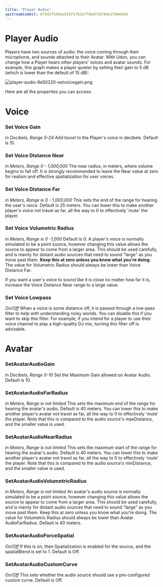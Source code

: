 ```yaml
---
title: "Player Audio"
upstreamCommit: 6f545f4364a91073763e7f0bdf20784e2fb0e94d
---
```


# Player Audio

Players have two sources of audio: the voice coming through their microphone, and sounds attached to their Avatar. With Udon, you can change how a Player hears *other* players' voices and avatar sounds. For example, this graph makes a player quieter by setting their gain to 5 dB (which is lower than the default of 15 dB):

![player-audio-8e50220-setvoicegain.png](/creators.vrchat.com/images/worlds/player-audio-8e50220-setvoicegain.png)

Here are all the properties you can access:

# Voice

### Set Voice Gain
*in Decibels, Range 0-24*
Add boost to the Player's voice in decibels. Default is 15.

### Set Voice Distance Near
*in Meters, Range 0 - 1,000,000*
The near radius, in meters, where volume begins to fall off. It is strongly recommended to leave the Near value at zero for realism and effective spatialization for user voices.

### Set Voice Distance Far
*in Meters, Range is 0 - 1,000,000*
This sets the end of the range for hearing the user's voice. Default is 25 meters. You can lower this to make another player's voice not travel as far, all the way to 0 to effectively 'mute' the player.

### Set Voice Volumetric Radius
*in Meters, Range is 0 -1,000*
Default is 0.
A player's voice is normally simulated to be a point source, however changing this value allows the source to appear to come from a larger area. This should be used carefully, and is mainly for distant audio sources that need to sound "large" as you move past them. **Keep this at zero unless you know what you're doing.** The value for Volumetric Radius should always be lower than Voice Distance Far.

If you want a user's voice to sound like it is close no matter how far it is, increase the Voice Distance Near range to a large value.

### Set Voice Lowpass
*On/Off*
When a voice is some distance off, it is passed through a low-pass filter to help with understanding noisy worlds. You can disable this if you want to skip this filter. For example, if you intend for a player to use their voice channel to play a high-quality DJ mix, turning this filter off is advisable.

# Avatar

### SetAvatarAudioGain
*in Decibels, Range 0-10*
Set the Maximum Gain allowed on Avatar Audio. Default is 10.

### SetAvatarAudioFarRadius
*in Meters, Range is not limited*
This sets the maximum end of the range for hearing the avatar's audio. Default is 40 meters. You can lower this to make another player's avatar not travel as far, all the way to 0 to effectively 'mute' the player. Note that this is compared to the audio source's maxDistance, and the smaller value is used.

### SetAvatarAudioNearRadius
*in Meters, Range is not limited*
This sets the maximum start of the range for hearing the avatar's audio. Default is 40 meters. You can lower this to make another player's avatar not travel as far, all the way to 0 to effectively 'mute' the player. Note that this is compared to the audio source's minDistance, and the smaller value is used.

### SetAvatarAudioVolumetricRadius
*in Meters, Range is not limited*
An avatar's audio source is normally simulated to be a point source, however changing this value allows the source to appear to come from a larger area. This should be used carefully, and is mainly for distant audio sources that need to sound "large" as you move past them. Keep this at zero unless you know what you're doing. The value for Volumetric Radius should always be lower than Avatar AudioFarRadius. Default is 40 meters.

### SetAvatarAudioForceSpatial
*On/Off*
If this is on, then Spatialization is enabled for the source, and the spatialBlend is set to 1. Default is Off.

### SetAvatarAudioCustomCurve
*On/Off*
This sets whether the audio source should use a pre-configured custom curve. Default is Off.